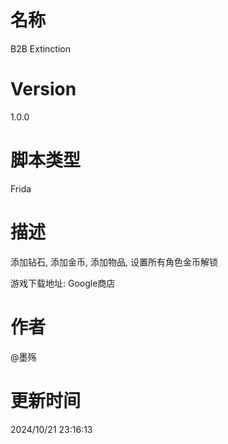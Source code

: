 # 名称
B2B Extinction
# Version
1.0.0
# 脚本类型
Frida
# 描述
添加钻石, 添加金币, 添加物品, 设置所有角色金币解锁

游戏下载地址: Google商店
# 作者
@墨殇
# 更新时间
2024/10/21 23:16:13